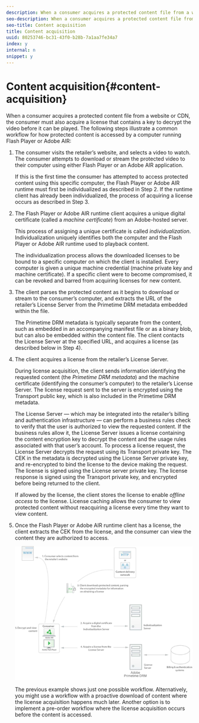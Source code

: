 ```yaml
---
description: When a consumer acquires a protected content file from a website or CDN, the consumer must also acquire a license that contains a key to decrypt the video before it can be played. The following steps illustrate a common workflow for how protected content is accessed by a computer running Flash Player or Adobe AIR 
seo-description: When a consumer acquires a protected content file from a website or CDN, the consumer must also acquire a license that contains a key to decrypt the video before it can be played. The following steps illustrate a common workflow for how protected content is accessed by a computer running Flash Player or Adobe AIR 
seo-title: Content acquisition
title: Content acquisition
uuid: 80253746-bc31-43f0-b28b-7a1aa7fe34a7
index: y
internal: n
snippet: y
---
```


# Content acquisition{#content-acquisition}

When a consumer acquires a protected content file from a website or CDN, the consumer must also acquire a license that contains a key to decrypt the video before it can be played. The following steps illustrate a common workflow for how protected content is accessed by a computer running Flash Player or Adobe AIR:

1. The consumer visits the retailer’s website, and selects a video to watch. The consumer attempts to download or stream the protected video to their computer using either Flash Player or an Adobe AIR application.

   If this is the first time the consumer has attempted to access protected content using this specific computer, the Flash Player or Adobe AIR runtime must first be individualized as described in Step 2. If the runtime client has already been individualized, the process of acquiring a license occurs as described in Step 3. 

1. The Flash Player or Adobe AIR runtime client acquires a unique digital certificate (called a *machine certificate*) from an Adobe-hosted server.

   This process of assigning a unique certificate is called *individualization*. Individualization uniquely identifies both the computer and the Flash Player or Adobe AIR runtime used to playback content.

   The individualization process allows the downloaded licenses to be bound to a specific computer on which the client is installed. Every computer is given a unique machine credential (machine private key and machine certificate). If a specific client were to become compromised, it can be revoked and barred from acquiring licenses for new content. 

1. The client parses the protected content as it begins to download or stream to the consumer’s computer, and extracts the URL of the retailer’s License Server from the Primetime DRM metadata embedded within the file.

   The Primetime DRM metadata is typically separate from the content, such as embedded in an accompanying manifest file or as a binary blob, but can also be embedded within the content file. The client contacts the License Server at the specified URL, and acquires a license (as described below in Step 4).
1. The client acquires a license from the retailer’s License Server.

   During license acquisition, the client sends information identifying the requested content (the *Primetime DRM metadata*) and the machine certificate (identifying the consumer’s computer) to the retailer’s License Server. The license request sent to the server is encrypted using the Transport public key, which is also included in the Primetime DRM metadata.

   The License Server — which may be integrated into the retailer’s billing and authentication infrastructure — can perform a business rules check to verify that the user is authorized to view the requested content. If the business rules allow it, the License Server issues a license containing the content encryption key to decrypt the content and the usage rules associated with that user’s account. To process a license request, the License Server decrypts the request using its Transport private key. The CEK in the metadata is decrypted using the License Server private key, and re-encrypted to bind the license to the device making the request. The license is signed using the License server private key. The license response is signed using the Transport private key, and encrypted before being returned to the client.

   If allowed by the license, the client stores the license to enable *offline access* to the license. License caching allows the consumer to view protected content without reacquiring a license every time they want to view content. 

1. Once the Flash Player or Adobe AIR runtime client has a license, the client extracts the CEK from the license, and the consumer can view the content they are authorized to access.

   <!--<a id="fig_s43_gc2_44"></a>-->

   ![](assets/FMRMS_fig01_web.png)

   The previous example shows just one possible workflow. Alternatively, you might use a workflow with a proactive download of content where the license acquisition happens much later. Another option is to implement a pre-order workflow where the license acquisition occurs before the content is accessed. 

